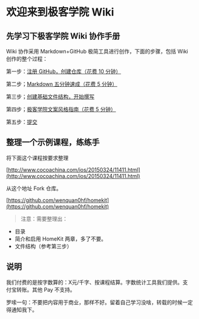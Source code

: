 # 欢迎来到极客学院 Wiki

## 先学习下极客学院 Wiki 协作手册

Wiki 协作采用 Markdown+GitHub 极简工具进行创作，下面的步骤，包括 Wiki 创作的整个过程：

第一步：[注册 GitHub，创建仓库（花费 10 分钟）](learn-github.md)

第二步；[Markdown 五分钟速成（花费 5 分钟）](markdown.md)

第三步；[创建基础文件结构，开始撰写](toc-struct.md)

第四步；[极客学院文案风格指南（花费 5 分钟）](copywriting-guide.md)

第五步：[提交](submit-online.md)

## 整理一个示例课程，练练手

将下面这个课程按要求整理

[http://www.cocoachina.com/ios/20150324/11411.html](http://www.cocoachina.com/ios/20150324/11411.html)

从这个地址 Fork 仓库。

[https://github.com/wenquan0hf/homekit](https://github.com/wenquan0hf/homekit)

>注意：需要整理出：
>
- 目录
- 简介和启用 HomeKit 两章，多了不要。
- 文件结构（参考第三步）

## 说明

我们付费的是按字数算的：X元/千字、按课程结算。字数统计工具我们提供。支付宝转账。其他 Pay 不支持。

罗嗦一句：不要把内容用于商业，那样不好。留着自己学习没啥，转载的时候一定得通知我下。


